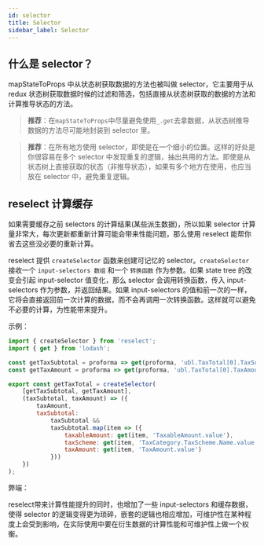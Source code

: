 ```yaml
---
id: selector
title: Selector
sidebar_label: Selector
---
```


## 什么是 selector？

mapStateToProps 中从状态树获取数据的方法也被叫做 selector，它主要用于从 redux 状态树获取数据时候的过滤和筛选，包括直接从状态树获取的数据的方法和计算推导状态的方法。

> **推荐**：在`mapStateToProps`中尽量避免使用`_.get`去拿数据，从状态树推导数据的方法尽可能地封装到 selector 里。


> **推荐**：在所有地方使用 selector，即使是在一个细小的位置。这样的好处是你很容易在多个 selector 中发现重复的逻辑，抽出共用的方法。即使是从状态树上直接获取的状态（非推导状态），如果有多个地方在使用，也应当放在 selector 中，避免重复逻辑。


## reselect 计算缓存

如果需要缓存之前 selectors 的计算结果\(某些派生数据\)，所以如果 selector 计算量非常大，每次更新都重新计算可能会带来性能问题，那么使用 reselect 能帮你省去这些没必要的重新计算。

reselect 提供 `createSelector` 函数来创建可记忆的 selector。`createSelector` 接收一个 `input-selectors 数组` 和一个 `转换函数` 作为参数。如果 state tree 的改变会引起 input-selector 值变化，那么 selector 会调用转换函数，传入 input-selectors 作为参数，并返回结果。如果 input-selectors 的值和前一次的一样，它将会直接返回前一次计算的数据，而不会再调用一次转换函数。这样就可以避免不必要的计算，为性能带来提升。

示例：

```javascript
import { createSelector } from 'reselect';
import { get } from 'lodash';

const getTaxSubtotal = proforma => get(proforma, 'ubl.TaxTotal[0].TaxSubtotal');
const getTaxAmount = proforma => get(proforma, 'ubl.TaxTotal[0].TaxAmount');

export const getTaxTotal = createSelector(
    [getTaxSubtotal, getTaxAmount],
    (taxSubtotal, taxAmount) => ({
        taxAmount,
        taxSubtotal:
            taxSubtotal &&
            taxSubtotal.map(item => ({
                taxableAmount: get(item, 'TaxableAmount.value'),
                taxScheme: get(item, 'TaxCategory.TaxScheme.Name.value'),
                taxAmount: get(item, 'TaxAmount.value')
            }))
    })
);
```

弊端：

reselect带来计算性能提升的同时，也增加了一些 input-selectors 和缓存数据，使得 selector 的逻辑变得更为琐碎，嵌套的逻辑也相应增加，可维护性在某种程度上会受到影响，在实际使用中要在衍生数据的计算性能和可维护性上做一个权衡。

